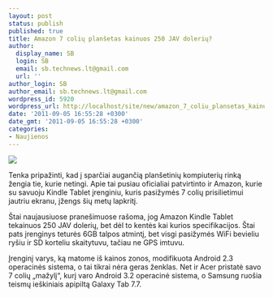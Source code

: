 ```yaml
---
layout: post
status: publish
published: true
title: Amazon 7 colių planšetas kainuos 250 JAV dolerių?
author:
  display_name: SB
  login: SB
  email: sb.technews.lt@gmail.com
  url: ''
author_login: SB
author_email: sb.technews.lt@gmail.com
wordpress_id: 5920
wordpress_url: http://localhost/site/new/amazon_7_coliu_plansetas_kainuos_250_jav_doleriu/
date: '2011-09-05 16:55:28 +0300'
date_gmt: '2011-09-05 16:55:28 +0300'
categories:
- Naujienos
---
```

<div class="imgright"><img src="http://technews.lt/upload/amazon-tablet_550x413.jpg"  /></div>
<p>Tenka pripažinti, kad į sparčiai augančią planšetinių kompiuterių rinką žengia tie, kurie netingi. Apie tai pusiau oficialiai patvirtinto ir Amazon, kurie su savuoju Kindle Tablet įrenginiu, kuris pasižymės 7 colių prisilietimui jautriu ekranu, įžengs šių metų lapkritį.</p>
<p>Štai naujausiuose pranešimuose rašoma, jog Amazon Kindle Tablet tekainuos 250 JAV dolerių, bet dėl to kentės kai kurios specifikacijos. Štai pats įrenginys teturės 6GB talpos atmintį, bet visgi pasižymės WiFi bevieliu ryšiu ir SD korteliu skaitytuvu, tačiau ne GPS imtuvu.</p>
<p>Įrenginį varys, ką matome iš kainos zonos, modifikuota Android 2.3 operacinės sistema, o tai tikrai nėra geras ženklas. Net ir Acer pristatė savo 7 colių „mažylį“, kurį varo Android 3.2 operacinė sistema, o Samsung ruošia teismų ieškiniais apipiltą Galaxy Tab 7.7.</p>
